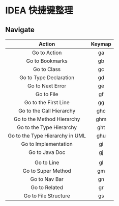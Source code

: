 # IDEA 快捷键整理

## Navigate

|             Action              | Keymap |
| :-----------------------------: | :----: |
|          Go to Action           |   ga   |
|         Go to Bookmarks         |   gb   |
|           Go to Class           |   gc   |
|     Go to Type Declaration      |   gd   |
|        Go to Next Error         |   ge   |
|           Go to File            |   gf   |
|      Go to the First Line       |   gg   |
|    Go to the Call Hierarchy     |  ghc   |
|   Go to the Method Hierarchy    |  ghm   |
|    Go to the Type Hierarchy     |  ght   |
| Go to the Type Hierarchy in UML |  ghu   |
|      Go to Implementation       |   gi   |
|         Go to Java Doc          |   gj   |
|                                 |        |
|           Go to Line            |   gl   |
|       Go to Super Method        |   gm   |
|          Go to Nav Bar          |   gn   |
|          Go to Related          |   gr   |
|      Go to File Structure       |   gs   |

